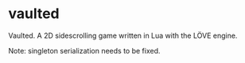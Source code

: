 vaulted
=======

Vaulted. A 2D sidescrolling game written in Lua with the LÖVE engine.

Note: singleton serialization needs to be fixed.
